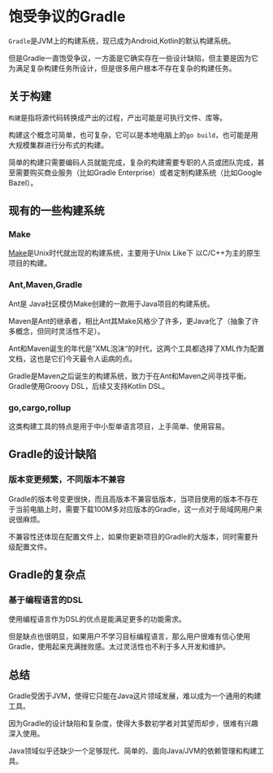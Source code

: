 # 饱受争议的Gradle

`Gradle`是JVM上的构建系统，现已成为Android,Kotlin的默认构建系统。

但是Gradle一直饱受争议，一方面是它确实存在一些设计缺陷，但主要是因为它为满足复杂构建任务所设计，但是很多用户根本不存在复杂的构建任务。

## 关于构建

`构建`是指将源代码转换成产出的过程，产出可能是可执行文件、库等。

构建这个概念可简单，也可复杂，它可以是本地电脑上的`go build`，也可能是用大规模集群进行分布式的构建。

简单的构建只需要编码人员就能完成，复杂的构建需要专职的人员或团队完成，甚至需要购买商业服务（比如Gradle Enterprise）或者定制构建系统（比如Google Bazel）。

## 现有的一些构建系统

### Make

[Make](https://en.wikipedia.org/wiki/Make_(software))是Unix时代就出现的构建系统，主要用于Unix Like下 以C/C++为主的原生项目的构建。

### Ant,Maven,Gradle

Ant是 Java社区模仿Make创建的一款用于Java项目的构建系统。

Maven是Ant的继承者，相比Ant其Make风格少了许多，更Java化了（抽象了许多概念，但同时灵活性不足）。

Ant和Maven诞生的年代是”XML泡沫“的时代，这两个工具都选择了XML作为配置文档，这也是它们今天最令人诟病的点。

Gradle是Maven之后诞生的构建系统，致力于在Ant和Maven之间寻找平衡。Gradle使用Groovy DSL，后续又支持Kotlin DSL。

### go,cargo,rollup

这类构建工具的特点是用于中小型单语言项目，上手简单、使用容易。

## Gradle的设计缺陷

### 版本变更频繁，不同版本不兼容

Gradle的版本号变更很快，而且高版本不兼容低版本，当项目使用的版本不存在于当前电脑上时，需要下载100M多对应版本的Gradle，这一点对于局域网用户来说很麻烦。

不兼容性还体现在配置文件上，如果你更新项目的Gradle的大版本，同时需要升级配置文件。

## Gradle的复杂点

### 基于编程语言的DSL

使用编程语言作为DSL的优点是能满足更多的功能需求。

但是缺点也很明显，如果用户不学习目标编程语言，那么用户很难有信心使用Gradle，使用起来充满挫败感。太过灵活性也不利于多人开发和维护。

## 总结

Gradle受困于JVM，使得它只能在Java这片领域发展，难以成为一个通用的构建工具。

因为Gradle的设计缺陷和复杂度，使得大多数初学者对其望而却步，很难有兴趣深入使用。

Java领域似乎还缺少一个足够现代、简单的、面向Java/JVM的依赖管理和构建工具。
